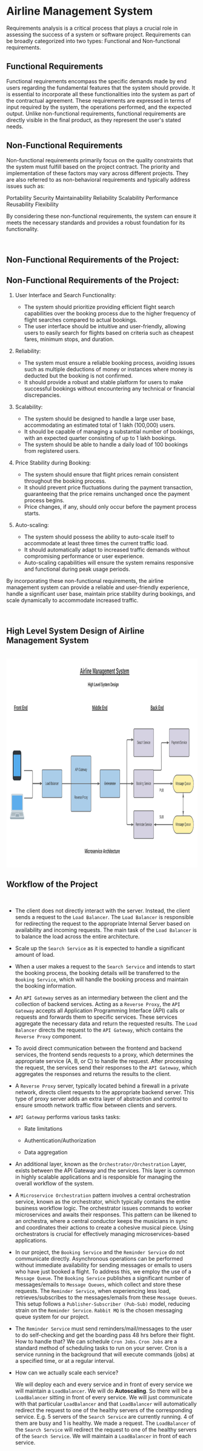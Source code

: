 # Airline Management System

Requirements analysis is a critical process that plays a crucial role in assessing the success of a system or software project. Requirements can be broadly categorized into two types: Functional and Non-functional requirements.

## Functional Requirements

Functional requirements encompass the specific demands made by end users regarding the fundamental features that the system should provide. It is essential to incorporate all these functionalities into the system as part of the contractual agreement. These requirements are expressed in terms of input required by the system, the operations performed, and the expected output. Unlike non-functional requirements, functional requirements are directly visible in the final product, as they represent the user's stated needs.

## Non-Functional Requirements

Non-functional requirements primarily focus on the quality constraints that the system must fulfill based on the project contract. The priority and implementation of these factors may vary across different projects. They are also referred to as non-behavioral requirements and typically address issues such as:

Portability
Security
Maintainability
Reliability
Scalability
Performance
Reusability
Flexibility

By considering these non-functional requirements, the system can ensure it meets the necessary standards and provides a robust foundation for its functionality.

</br>

## Non-Functional Requirements of the Project:

## Non-Functional Requirements of the Project:

1. User Interface and Search Functionality:

   - The system should prioritize providing efficient flight search capabilities over the booking process due to the higher frequency of flight searches compared to actual bookings.
   - The user interface should be intuitive and user-friendly, allowing users to easily search for flights based on criteria such as cheapest fares, minimum stops, and duration.

2. Reliability:

   - The system must ensure a reliable booking process, avoiding issues such as multiple deductions of money or instances where money is deducted but the booking is not confirmed.
   - It should provide a robust and stable platform for users to make successful bookings without encountering any technical or financial discrepancies.

3. Scalability:

   - The system should be designed to handle a large user base, accommodating an estimated total of 1 lakh (100,000) users.
   - It should be capable of managing a substantial number of bookings, with an expected quarter consisting of up to 1 lakh bookings.
   - The system should be able to handle a daily load of 100 bookings from registered users.

4. Price Stability during Booking:

   - The system should ensure that flight prices remain consistent throughout the booking process.
   - It should prevent price fluctuations during the payment transaction, guaranteeing that the price remains unchanged once the payment process begins.
   - Price changes, if any, should only occur before the payment process starts.

5. Auto-scaling:
   - The system should possess the ability to auto-scale itself to accommodate at least three times the current traffic load.
   - It should automatically adapt to increased traffic demands without compromising performance or user experience.
   - Auto-scaling capabilities will ensure the system remains responsive and functional during peak usage periods.

By incorporating these non-functional requirements, the airline management system can provide a reliable and user-friendly experience, handle a significant user base, maintain price stability during bookings, and scale dynamically to accommodate increased traffic.

</br>

## High Level System Design of Airline Management System

</br>

<img src="./Airline_management_system_high_level_design.png"  width="1200" height="550">

</br>

## Workflow of the Project

</br>

- The client does not directly interact with the server. Instead, the client sends a request to the `Load Balancer`. The `Load Balancer` is responsible for redirecting the request to the appropriate Internal Server based on availability and incoming requests. The main task of the `Load Balancer` is to balance the load across the entire architecture.

- Scale up the `Search Service` as it is expected to handle a significant amount of load.

- When a user makes a request to the `Search Service` and intends to start the booking process, the booking details will be transferred to the `Booking Service`, which will handle the booking process and maintain the booking information.

- An `API Gateway` serves as an intermediary between the client and the collection of backend services. Acting as a `Reverse Proxy`, the `API Gateway` accepts all Application Programming Interface (API) calls or requests and forwards them to specific services. These services aggregate the necessary data and return the requested results. The `Load Balancer` directs the request to the `API Gateway`, which contains the `Reverse Proxy` component.

- To avoid direct communication between the frontend and backend services, the frontend sends requests to a proxy, which determines the appropriate service (A, B, or C) to handle the request. After processing the request, the services send their responses to the `API Gateway`, which aggregates the responses and returns the results to the client.

- A `Reverse Proxy` server, typically located behind a firewall in a private network, directs client requests to the appropriate backend server. This type of proxy server adds an extra layer of abstraction and control to ensure smooth network traffic flow between clients and servers.

- `API Gateway` performs various tasks tasks:

  - Rate limitations

  - Authentication/Authorization

  - Data aggregation

- An additional layer, known as the `Orchestrator/Orchestration` Layer, exists between the API Gateway and the services. This layer is common in highly scalable applications and is responsible for managing the overall workflow of the system.

- A `Microservice Orchestration` pattern involves a central orchestration service, known as the orchestrator, which typically contains the entire business workflow logic. The orchestrator issues commands to worker microservices and awaits their responses. This pattern can be likened to an orchestra, where a central conductor keeps the musicians in sync and coordinates their actions to create a cohesive musical piece. Using orchestrators is crucial for effectively managing microservices-based applications.

- In our project, the `Booking Service` and the `Reminder Service` do not communicate directly. Asynchronous operations can be performed without immediate availability for sending messages or emails to users who have just booked a flight. To address this, we employ the use of a `Message Queue`. The `Booking Service` publishes a significant number of messages/emails to `Message Queues`, which collect and store these requests. The `Reminder Service`, when experiencing less load, retrieves/subscribes to the messages/emails from these `Message Queues`. This setup follows a `Publisher-Subscriber (Pub-Sub)` model, reducing strain on the `Reminder Service`. `Rabbit MQ` is the chosen messaging queue system for our project.

- The `Reminder Service` must send reminders/mail/messages to the user to do self-checking and get the boarding pass 48 hrs before their flight. How to handle that? We can schedule `Cron Jobs`. `Cron Jobs` are a standard method of scheduling tasks to run on your server. Cron is a service running in the background that will execute commands (jobs) at a specified time, or at a regular interval.

- How can we actually scale each service?

  We will deploy each and every service and in front of every service we will maintain a `LoadBalancer`. We will do **Autoscaling**. So there will be a `LoadBalancer` sitting in front of every service. We will just communicate with that particular `LoadBalancer` and that `LoadBalancer` will automatically redirect the request to one of the healthy servers of the corresponding service. E.g. 5 servers of the `Search Service` are currently running. 4 of them are busy and 1 is healthy. We made a request. The `LoadBalancer` of the `Search Service` will redirect the request to one of the healthy servers of the `Search Service`. We will maintain a `LoadBalancer` in front of each service.
